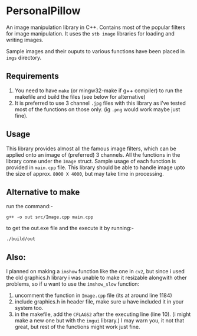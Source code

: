 # PersonalPillow
An image manipulation library in C++. Contains most of the popular filters for image manipulation. It uses the ```stb image``` libraries for loading and writing images.

Sample images and their ouputs to various functions have been placed in ```imgs``` directory.

## Requirements
1. You need to have ```make``` (or mingw32-make if g++ compiler) to run the makefile and build the files (see below for alternative)
2. It is preferred to use 3 channel ```.jpg``` files with this library as i've tested most of the functions on those only. (ig ```.png``` would work maybe just fine).
## Usage
This library provides almost all the famous image filters, which can be applied onto an image of (preferred) 3 channels. All the functions in the library come under the ```Image``` struct.
Sample usage of each function is provided in ```main.cpp``` file. This library should be able to handle image upto the size of approx. ```8000 X 4000```, but may take time in processing.
## Alternative to make
run the command:-

```g++ -o out src/Image.cpp main.cpp```

to get the out.exe file and the execute it by running:-

```./build/out```
## Also:
I planned on making a ```imshow``` function like the one in ```cv2```, but since i used the old graphics.h library i was unable to make it resizable alongwith other problems, so if u want to use the ```imshow_slow``` function:
1. uncomment the function in ```Image.cpp``` file (its at around line 1184)
2. include graphics.h in header file, make sure u have included it in your system too.
3. in the makefile, add the ```CFLAGS2``` after the executing line (line 10).
(i might make a new one but with the ```imgui``` library.)
I may warn you, it not that great, but rest of the functions might work just fine.

